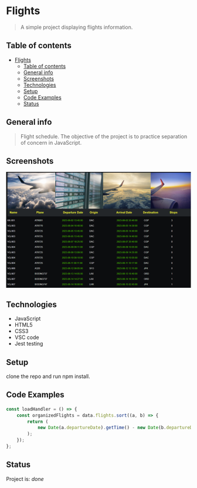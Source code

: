 # Flights

> A simple project displaying flights information.

## Table of contents

- [Flights](#flights)
  - [Table of contents](#table-of-contents)
  - [General info](#general-info)
  - [Screenshots](#screenshots)
  - [Technologies](#technologies)
  - [Setup](#setup)
  - [Code Examples](#code-examples)
  - [Status](#status)

## General info

> Flight schedule. The objective of the project is to practice separation of
> concern in JavaScript.

## Screenshots

![Example screenshot](./assets/Screenshot.png)

## Technologies

- JavaScript
- HTML5
- CSS3
- VSC code
- Jest testing

## Setup

clone the repo and run npm install.

## Code Examples

```js
const loadHandler = () => {
	const organizedFlights = data.flights.sort((a, b) => {
		return (
			new Date(a.departureDate).getTime() - new Date(b.departureDate).getTime()
		);
	});
};
```

## Status

Project is: _done_
